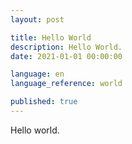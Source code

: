 ```yaml
---
layout: post

title: Hello World
description: Hello World.
date: 2021-01-01 00:00:00

language: en
language_reference: world

published: true
---
```


Hello world.